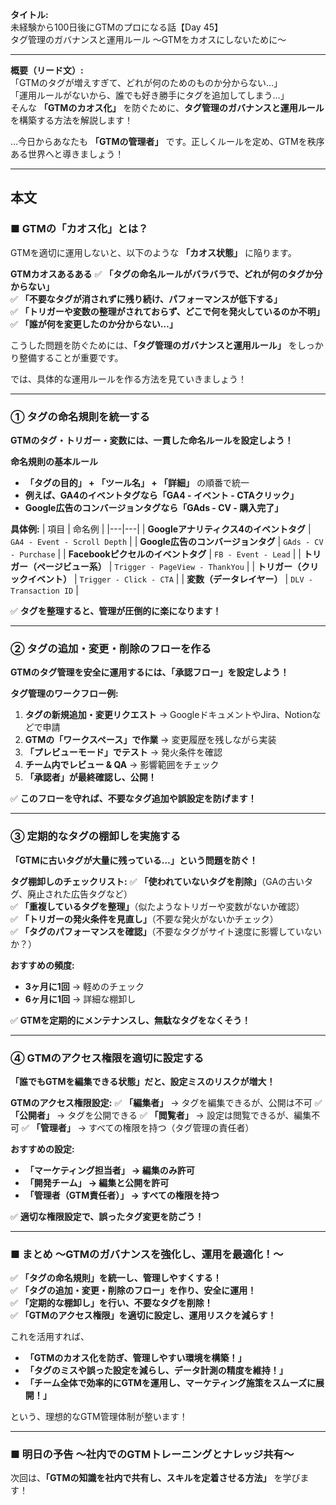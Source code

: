 **タイトル:**  
未経験から100日後にGTMのプロになる話【Day 45】  
タグ管理のガバナンスと運用ルール 〜GTMをカオスにしないために〜

---

**概要（リード文）:**  
「GTMのタグが増えすぎて、どれが何のためのものか分からない…」  
「運用ルールがないから、誰でも好き勝手にタグを追加してしまう…」  
そんな **「GTMのカオス化」** を防ぐために、**タグ管理のガバナンスと運用ルール** を構築する方法を解説します！

…今日からあなたも **「GTMの管理者」** です。正しくルールを定め、GTMを秩序ある世界へと導きましょう！

---

## **本文**

### ■ GTMの「カオス化」とは？

GTMを適切に運用しないと、以下のような **「カオス状態」** に陥ります。

 **GTMカオスあるある**
✅ **「タグの命名ルールがバラバラで、どれが何のタグか分からない」**  
✅ **「不要なタグが消されずに残り続け、パフォーマンスが低下する」**  
✅ **「トリガーや変数の整理がされておらず、どこで何を発火しているのか不明」**  
✅ **「誰が何を変更したのか分からない…」**  

こうした問題を防ぐためには、**「タグ管理のガバナンスと運用ルール」** をしっかり整備することが重要です。

では、具体的な運用ルールを作る方法を見ていきましょう！

---

### **① タグの命名規則を統一する**

 **GTMのタグ・トリガー・変数には、一貫した命名ルールを設定しよう！**

 **命名規則の基本ルール**
- **「タグの目的」 + 「ツール名」 + 「詳細」** の順番で統一
- **例えば、GA4のイベントタグなら「GA4 - イベント - CTAクリック」**
- **Google広告のコンバージョンタグなら「GAds - CV - 購入完了」**

 **具体例:**
| 項目 | 命名例 |
|---|---|
| **Googleアナリティクス4のイベントタグ** | `GA4 - Event - Scroll Depth` |
| **Google広告のコンバージョンタグ** | `GAds - CV - Purchase` |
| **Facebookピクセルのイベントタグ** | `FB - Event - Lead` |
| **トリガー（ページビュー系）** | `Trigger - PageView - ThankYou` |
| **トリガー（クリックイベント）** | `Trigger - Click - CTA` |
| **変数（データレイヤー）** | `DLV - Transaction ID` |

✅ **タグを整理すると、管理が圧倒的に楽になります！**

---

### **② タグの追加・変更・削除のフローを作る**

 **GTMのタグ管理を安全に運用するには、「承認フロー」を設定しよう！**

 **タグ管理のワークフロー例:**
1. **タグの新規追加・変更リクエスト** → GoogleドキュメントやJira、Notionなどで申請
2. **GTMの「ワークスペース」で作業** → 変更履歴を残しながら実装
3. **「プレビューモード」でテスト** → 発火条件を確認
4. **チーム内でレビュー & QA** → 影響範囲をチェック
5. **「承認者」が最終確認し、公開！**

✅ **このフローを守れば、不要なタグ追加や誤設定を防げます！**

---

### **③ 定期的なタグの棚卸しを実施する**

 **「GTMに古いタグが大量に残っている…」という問題を防ぐ！**

 **タグ棚卸しのチェックリスト:**
✅ **「使われていないタグを削除」**（GAの古いタグ、廃止された広告タグなど）  
✅ **「重複しているタグを整理」**（似たようなトリガーや変数がないか確認）  
✅ **「トリガーの発火条件を見直し」**（不要な発火がないかチェック）  
✅ **「タグのパフォーマンスを確認」**（不要なタグがサイト速度に影響していないか？）  

 **おすすめの頻度:**
- **3ヶ月に1回** → 軽めのチェック
- **6ヶ月に1回** → 詳細な棚卸し

✅ **GTMを定期的にメンテナンスし、無駄なタグをなくそう！**

---

### **④ GTMのアクセス権限を適切に設定する**

 **「誰でもGTMを編集できる状態」だと、設定ミスのリスクが増大！**

 **GTMのアクセス権限設定:**
✅ **「編集者」** → タグを編集できるが、公開は不可
✅ **「公開者」** → タグを公開できる
✅ **「閲覧者」** → 設定は閲覧できるが、編集不可
✅ **「管理者」** → すべての権限を持つ（タグ管理の責任者）

 **おすすめの設定:**
- **「マーケティング担当者」 → 編集のみ許可**
- **「開発チーム」 → 編集と公開を許可**
- **「管理者（GTM責任者）」 → すべての権限を持つ**

✅ **適切な権限設定で、誤ったタグ変更を防ごう！**

---

### **■ まとめ 〜GTMのガバナンスを強化し、運用を最適化！〜**

✅ **「タグの命名規則」を統一し、管理しやすくする！**  
✅ **「タグの追加・変更・削除のフロー」を作り、安全に運用！**  
✅ **「定期的な棚卸し」を行い、不要なタグを削除！**  
✅ **「GTMのアクセス権限」を適切に設定し、運用リスクを減らす！**  

これを活用すれば、
- **「GTMのカオス化を防ぎ、管理しやすい環境を構築！」**
- **「タグのミスや誤った設定を減らし、データ計測の精度を維持！」**
- **「チーム全体で効率的にGTMを運用し、マーケティング施策をスムーズに展開！」**

という、理想的なGTM管理体制が整います！

---

### **■ 明日の予告 〜社内でのGTMトレーニングとナレッジ共有〜**

次回は、**「GTMの知識を社内で共有し、スキルを定着させる方法」** を学びます！

